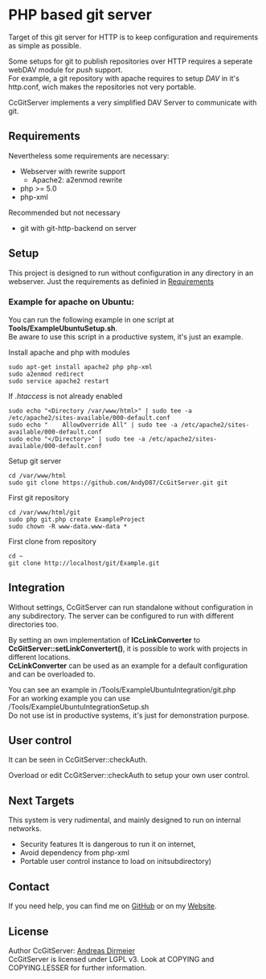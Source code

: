 # PHP based git server

Target of this git server for HTTP is to keep configuration and requirements as simple as possible.

Some setups for git to publish repositories over HTTP requires a seperate webDAV module for *push* support.  
For example, a git repository with apache requires to setup *DAV* in it's http.conf, wich makes the repositories not very portable.

CcGitServer implements a very simplified DAV Server to communicate with git.

## Requirements

Nevertheless some requirements are necessary:
 - Webserver with rewrite support
   - Apache2: a2enmod rewrite
 - php >= 5.0
 - php-xml
 
Recommended but not necessary
 - git with git-http-backend on server
 
## Setup

This project is designed to run without configuration in any directory in an webserver. Just the requirements as definied in [Requirements](.#Requirements)


### Example for apache on Ubuntu:

You can run the following example in one script at **Tools/ExampleUbuntuSetup.sh**.  
Be aware to use this script in a productive system, it's just an example.

Install apache and php with modules

    sudo apt-get install apache2 php php-xml
    sudo a2enmod redirect
    sudo service apache2 restart

If *.htaccess* is not already enabled

    sudo echo "<Directory /var/www/html>" | sudo tee -a /etc/apache2/sites-available/000-default.conf
    sudo echo "    AllowOverride All" | sudo tee -a /etc/apache2/sites-available/000-default.conf
    sudo echo "</Directory>" | sudo tee -a /etc/apache2/sites-available/000-default.conf

Setup git server 

    cd /var/www/html
    sudo git clone https://github.com/AndyD87/CcGitServer.git git

First git repository

    cd /var/www/html/git
    sudo php git.php create ExampleProject
    sudo chown -R www-data.www-data *

First clone from repository

    cd ~
    git clone http://localhost/git/Example.git

## Integration

Without settings, CcGitServer can run standalone without configuration in any subdirectory.
The server can be configured to run with different directories too.

By setting an own implementation of **ICcLinkConverter** to **CcGitServer::setLinkConvertert()**, it is possible to work with projects in different locations.  
**CcLinkConverter** can be used as an example for a default configuration and can be overloaded to.

You can see an example in /Tools/ExampleUbuntuIntegration/git.php   
For an working example you can use /Tools/ExampleUbuntuIntegrationSetup.sh  
Do not use ist in productive systems, it's just for demonstration purpose.

## User control

It can be seen in CcGitServer::checkAuth.

Overload or edit CcGitServer::checkAuth to setup your own user control.

## Next Targets

This system is very rudimental, and mainly designed to run on internal networks.

- Security features
    It is dangerous to run it on internet,
- Avoid dependency from php-xml
- Portable user control instance to load on initsubdirectory)

## Contact

If you need help, you can find me on [GitHub](https://github.com/AndyD87) or on my [Website](https://adirmeier.de).

## License

Author CcGitServer: [Andreas Dirmeier](http://adirmeier.de)  
CcGitServer is licensed under LGPL v3. Look at COPYING and COPYING.LESSER for further information.
